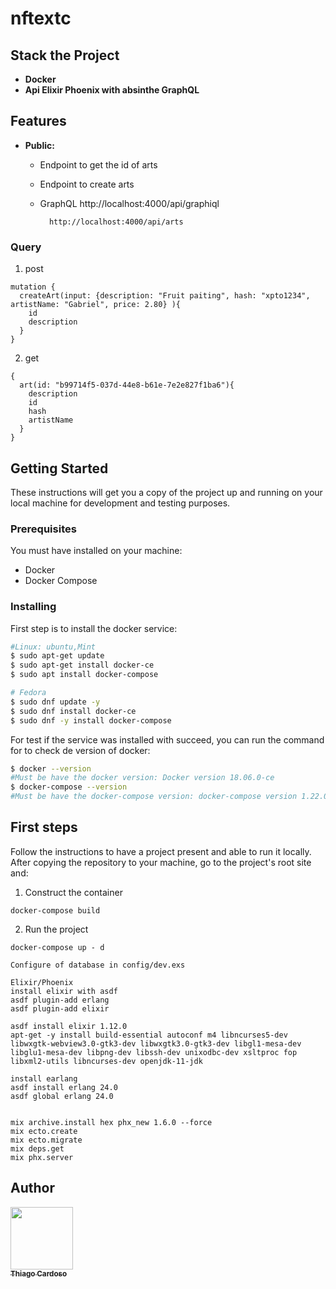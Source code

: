 # nftextc
## Stack the Project

- **Docker**
- **Api Elixir Phoenix with absinthe GraphQL**

## Features

- **Public:** 
   - Endpoint to get the id of arts
   - Endpoint to create arts
   - GraphQL
          http://localhost:4000/api/graphiql

           http://localhost:4000/api/arts
     
### Query

1. post

```
mutation {
  createArt(input: {description: "Fruit paiting", hash: "xpto1234", artistName: "Gabriel", price: 2.80} ){
    id
    description
  }
}
```

2.  get

```
{
  art(id: "b99714f5-037d-44e8-b61e-7e2e827f1ba6"){
    description
    id
    hash
    artistName
  }
}
```

  
## Getting Started

These instructions will get you a copy of the project up and running on your local machine for development and testing purposes.

### Prerequisites

You must have installed on your machine:

- Docker
- Docker Compose

### Installing

First step is to install the docker service:

```bash
#Linux: ubuntu,Mint
$ sudo apt-get update
$ sudo apt-get install docker-ce
$ sudo apt install docker-compose

# Fedora
$ sudo dnf update -y
$ sudo dnf install docker-ce
$ sudo dnf -y install docker-compose
```

For test if the service was installed with succeed, you can run the command for to check de version of docker:

```bash
$ docker --version
#Must be have the docker version: Docker version 18.06.0-ce
$ docker-compose --version
#Must be have the docker-compose version: docker-compose version 1.22.0
```

## First steps

Follow the instructions to have a project present and able to run it locally.
After copying the repository to your machine, go to the project's root site and:

1.  Construct the container

```
docker-compose build
```

2.  Run the project

```
docker-compose up - d

Configure of database in config/dev.exs

Elixir/Phoenix
install elixir with asdf
asdf plugin-add erlang
asdf plugin-add elixir

asdf install elixir 1.12.0
apt-get -y install build-essential autoconf m4 libncurses5-dev libwxgtk-webview3.0-gtk3-dev libwxgtk3.0-gtk3-dev libgl1-mesa-dev libglu1-mesa-dev libpng-dev libssh-dev unixodbc-dev xsltproc fop libxml2-utils libncurses-dev openjdk-11-jdk

install earlang
asdf install erlang 24.0
asdf global erlang 24.0


mix archive.install hex phx_new 1.6.0 --force
mix ecto.create
mix ecto.migrate
mix deps.get
mix phx.server

```
## Author

<!-- ALL-CONTRIBUTORS-LIST:START - Do not remove or modify this section -->
<!-- prettier-ignore -->
[<img src="https://avatars1.githubusercontent.com/u/1753070?s=460&v=4" width="100px;"/><br /><sub><b>Thiago Cardoso</b></sub>](https://github.com/Thiago-Cardoso)<br />
